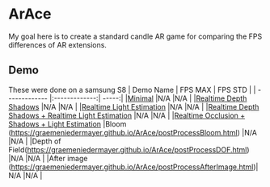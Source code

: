 # ArAce
My goal here is to create a standard candle AR game for comparing the FPS differences of AR extensions.

## Demo
These were done on a samsung S8
| Demo Name        | FPS MAX           | FPS STD  |
| ------------- |:-------------:| -----:|
|[Minimal](https://graemeniedermayer.github.io/ArAce/index.html) |N/A |N/A |
|[Realtime Depth Shadows](https://graemeniedermayer.github.io/ArAce/depthShadows.html) |N/A |N/A |
|[Realtime Light Estimation](https://graemeniedermayer.github.io/ArAce/lightEstimation.html) |N/A |N/A |
|[Realtime Depth Shadows + Realtime Light Estimation](https://graemeniedermayer.github.io/ArAce/lightEstimationShadowEstimation.html) |N/A |N/A |
|[Realtime Occlusion + Shadows + Light Estimation](https://graemeniedermayer.github.io/ArAce/occlusionShadow.html) 
|Bloom (https://graemeniedermayer.github.io/ArAce/postProcessBloom.html) |N/A |N/A |
|Depth of Field(https://graemeniedermayer.github.io/ArAce/postProcessDOF.html) |N/A |N/A |
|After image (https://graemeniedermayer.github.io/ArAce/postProcessAfterImage.html)|N/A |N/A |

